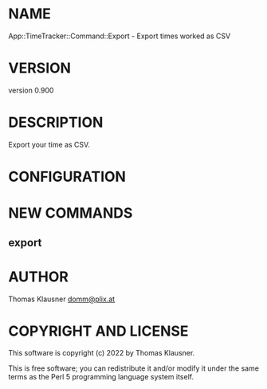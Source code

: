 # NAME

App::TimeTracker::Command::Export - Export times worked as CSV

# VERSION

version 0.900

# DESCRIPTION

Export your time as CSV.

# CONFIGURATION

# NEW COMMANDS

## export

# AUTHOR

Thomas Klausner <domm@plix.at>

# COPYRIGHT AND LICENSE

This software is copyright (c) 2022 by Thomas Klausner.

This is free software; you can redistribute it and/or modify it under
the same terms as the Perl 5 programming language system itself.
